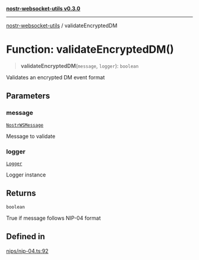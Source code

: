[**nostr-websocket-utils v0.3.0**](../README.md)

***

[nostr-websocket-utils](../globals.md) / validateEncryptedDM

# Function: validateEncryptedDM()

> **validateEncryptedDM**(`message`, `logger`): `boolean`

Validates an encrypted DM event format

## Parameters

### message

[`NostrWSMessage`](../interfaces/NostrWSMessage.md)

Message to validate

### logger

[`Logger`](../type-aliases/Logger.md)

Logger instance

## Returns

`boolean`

True if message follows NIP-04 format

## Defined in

[nips/nip-04.ts:92](https://github.com/HumanjavaEnterprises/nostr-websocket-utils/blob/main/src/nips/nip-04.ts#L92)
